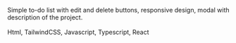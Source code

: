 Simple to-do list with edit and delete buttons, responsive design, modal with description of the project.<br/>
<br/>
Html, TailwindCSS, Javascript, Typescript, React